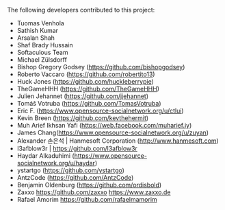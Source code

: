 The following developers contributed to this project:

* Tuomas Venhola
* Sathish Kumar
* Arsalan Shah
* Shaf Brady Hussain
* Softaculous Team
* Michael Zülsdorff
* Bishop Gregory Godsey (https://github.com/bishopgodsey)
* Roberto Vaccaro (https://github.com/robertito13)
* Huck Jones (https://github.com/huckleberrypie)
* TheGameHHH (https://github.com/TheGameHHH)
* Julien Jehannet (https://github.com/jjehannet)
* Tomáš Votruba (https://github.com/TomasVotruba)
* Eric F. (https://www.opensource-socialnetwork.org/u/ctlui)
* Kevin Breen (https://github.com/kevthehermit)
* Muh Arief Ikhsan Yafi (https://web.facebook.com/muharief.iy)
* James Chang(https://www.opensource-socialnetwork.org/u/zuyan)
* Alexander 손은석 | Hanmesoft Corporation (http://www.hanmesoft.com)
* l3afblow3r | https://github.com/l3afblow3r
* Haydar Alkaduhimi (https://www.opensource-socialnetwork.org/u/haydar)
* ystartgo (https://github.com/ystartgo)
* AntzCode (https://github.com/AntzCode)
* Benjamin Oldenburg (https://github.com/ordisbold)
* Zaxxo https://github.com/zaxxo  https://www.zaxxo.de
* Rafael Amorim https://github.com/rafaelmamorim
